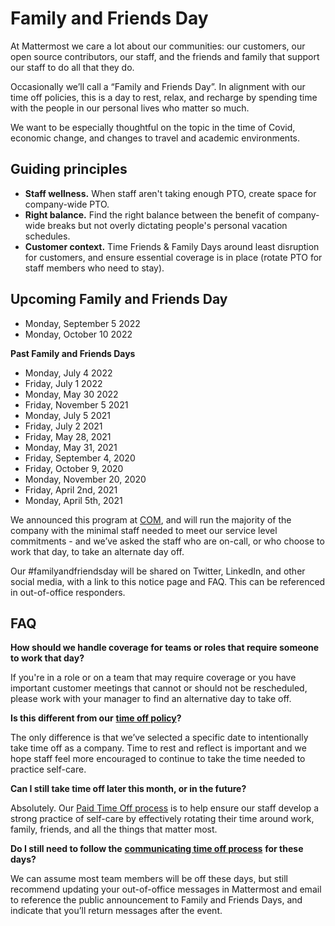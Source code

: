 # Family and Friends Day

At Mattermost we care a lot about our communities: our customers, our open source contributors, our staff, and the friends and family that support our staff to do all that they do.

Occasionally we’ll call a “Family and Friends Day”. In alignment with our time off policies, this is a day to rest, relax, and recharge by spending time with the people in our personal lives who matter so much.

We want to be especially thoughtful on the topic in the time of Covid, economic change, and changes to travel and academic environments.

## Guiding principles

* **Staff wellness.** When staff aren't taking enough PTO, create space for company-wide PTO.
* **Right balance.** Find the right balance between the benefit of company-wide breaks but not overly dictating people's personal vacation schedules.
* **Customer context.** Time Friends & Family Days around least disruption for customers, and ensure essential coverage is in place (rotate PTO for staff members who need to stay).

## Upcoming Family and Friends Day

* Monday, September 5 2022
* Monday, October 10 2022

**Past Family and Friends Days**

* Monday, July 4 2022
* Friday, July 1 2022
* Monday, May 30 2022
* Friday, November 5 2021
* Monday, July 5 2021
* Friday, July 2 2021 
* Friday, May 28, 2021
* Monday, May 31, 2021
* Friday, September 4, 2020
* Friday, October 9, 2020
* Monday, November 20, 2020
* Friday, April 2nd, 2021
* Monday, April 5th, 2021

We announced this program at [COM](https://handbook.mattermost.com/operations/operations/company-cadence#customer-obsession-meeting-aka-com), and will run the majority of the company with the minimal staff needed to meet our service level commitments - and we’ve asked the staff who are on-call, or who choose to work that day, to take an alternate day off.

Our \#familyandfriendsday will be shared on Twitter, LinkedIn, and other social media, with a link to this notice page and FAQ. This can be referenced in out-of-office responders.

## FAQ

**How should we handle coverage for teams or roles that require someone to work that day?**

If you're in a role or on a team that may require coverage or you have important customer meetings that cannot or should not be rescheduled, please work with your manager to find an alternative day to take off.

**Is this different from our** [**time off policy**](https://handbook.mattermost.com/operations/workplace/people/working-at-mattermost/paid-time-off)**?**

The only difference is that we’ve selected a specific date to intentionally take time off as a company. Time to rest and reflect is important and we hope staff feel more encouraged to continue to take the time needed to practice self-care.

**Can I still take time off later this month, or in the future?**

Absolutely. Our [Paid Time Off process](https://handbook.mattermost.com/operations/workplace/people/working-at-mattermost/paid-time-off) is to help ensure our staff develop a strong practice of self-care by effectively rotating their time around work, family, friends, and all the things that matter most.

**Do I still need to follow the** [**communicating time off process**](https://handbook.mattermost.com/operations/workplace/people/working-at-mattermost/paid-time-off#communicating-time-off) **for these days?**

We can assume most team members will be off these days, but still recommend updating your out-of-office messages in Mattermost and email to reference the public announcement to Family and Friends Days, and indicate that you’ll return messages after the event.
